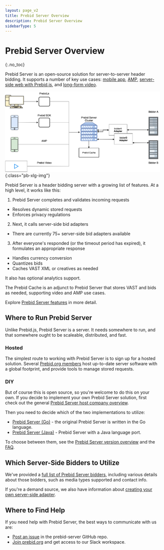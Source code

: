 ```yaml
---
layout: page_v2
title: Prebid Server Overview
description: Prebid Server Overview
sidebarType: 5
---
```


# Prebid Server Overview
{:.no_toc}

Prebid Server is an open-source solution for server-to-server header bidding. It supports a number of key use cases: [mobile app](/prebid-server/use-cases/pbs-sdk.html), [AMP](/prebid-server/use-cases/pbs-amp.html), [server-side web with Prebid.js](/prebid-server/use-cases/pbs-pbjs.html), and [long-form video](/prebid-server/use-cases/pbs-lfv.html).

![Prebid Server Architecture](/assets/images/flowcharts/prebid-server/pbs-basic-flow.png){:class="pb-xlg-img"}

Prebid Server is a header bidding server with a growing list of features. At a high level, it works like this:

1. Prebid Server completes and validates incoming requests
  - Resolves dynamic stored requests
  - Enforces privacy regulations
2. Next, it calls server-side bid adapters
  - There are currently 75+ server-side bid adapters available
3. After everyone's responded (or the timeout period has expired), it formulates an appropriate response
  - Handles currency conversion
  - Quantizes bids
  - Caches VAST XML or creatives as needed

It also has optional analytics support.

The Prebid Cache is an adjunct to Prebid Server that stores VAST and bids as needed, supporting video and AMP use cases.

Explore [Prebid Server features](/prebid-server/features/pbs-feature-idx.html) in more detail.

## Where to Run Prebid Server

Unlike Prebid.js, Prebid Server is a server. It needs somewhere to run, and that somewhere ought to be scaleable, distributed, and fast.

### Hosted

The simplest route to working with Prebid Server is to sign up for a hosted solution. Several [Prebid.org members](https://prebid.org/product-suite/managed-services/) host up-to-date server software with a global footprint, and provide tools to manage stored requests.

### DIY

But of course this is open source, so you're welcome to do this on your own. If you decide to implement your own Prebid Server solution, first check out the general [Prebid Server host company overview](/prebid-server/hosting/pbs-hosting.html).

Then you need to decide which of the two implementations to utilize:

- [Prebid Server (Go)](/prebid-server/versions/pbs-versions-go.html) - the original Prebid Server is written in the Go language.
- [Prebid Server (Java)](/prebid-server/versions/pbs-versions-java.html) - Prebid Server with a Java language port.

To choose between them, see the [Prebid Server version overview](/prebid-server/versions/pbs-versions-overview.html) and the [FAQ](http://prebid.org/faq/prebid-server-faq.html#why-are-there-two-versions-of-prebid-server-are-they-kept-in-sync).

## Which Server-Side Bidders to Utilize

We've provided a [full list of Prebid Server bidders](/dev-docs/pbs-bidders.html), including various details about those bidders, such as media types supported and contact info.

If you're a demand source, we also have information about [creating your own server-side adapter](/prebid-server/bidders/pbs-build-a-bid-adapter.html).

## Where to Find Help

If you need help with Prebid Server, the best ways to communicate with us are:

- [Post an issue](https://github.com/prebid/prebid-server/issues) in the prebid-server GitHub repo.
- [Join prebid.org](https://prebid.org/membership/) and get access to our Slack workspace.
